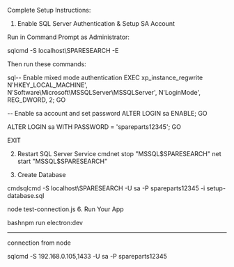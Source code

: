 Complete Setup Instructions:
1. Enable SQL Server Authentication & Setup SA Account


Run in Command Prompt as Administrator:


sqlcmd -S localhost\SPARESEARCH -E


Then run these commands:


sql-- Enable mixed mode authentication
EXEC xp_instance_regwrite N'HKEY_LOCAL_MACHINE', 
     N'Software\Microsoft\MSSQLServer\MSSQLServer',
     N'LoginMode', REG_DWORD, 2;
GO

-- Enable sa account and set password
ALTER LOGIN sa ENABLE;
GO

ALTER LOGIN sa WITH PASSWORD = 'spareparts12345';
GO

EXIT


2. Restart SQL Server Service
cmdnet stop "MSSQL$SPARESEARCH"
net start "MSSQL$SPARESEARCH"

3. Create Database

cmdsqlcmd -S localhost\SPARESEARCH -U sa -P spareparts12345 -i setup-database.sql

node test-connection.js
6. Run Your App

bashnpm run electron:dev


****
connection from node 

sqlcmd -S 192.168.0.105,1433 -U sa -P spareparts12345
